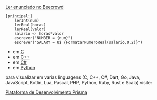 [Ler enunciado no Beecrowd](https://www.beecrowd.com.br/judge/en/problems/view/1008)

``` 
[principal:]
    lerInt(num)
    lerReal(horas)
    lerReal(valor)
    salario <- horas*valor
    escrever("NUMBER = {num}")
    escrever("SALARY = U$ {FormatarNumeroReal(salario,0,2)}")
```

- em [C](https://www.prisma.dev.br/tela-demo-transpilado.html?idDemo=8&idTarget=1)
- em [C++](https://www.prisma.dev.br/tela-demo-transpilado.html?idDemo=8&idTarget=2)
- em [C#](https://www.prisma.dev.br/tela-demo-transpilado.html?idDemo=8&idTarget=3)
- em [Python](https://www.prisma.dev.br/tela-demo-transpilado.html?idDemo=8&idTarget=12)

para visualizar em varias linguagens (C, C++, C#, Dart, Go, Java, JavaScript, Kotlin, Lua, Pascal, PHP, Python, Ruby, Rust e Scala) visite:

[Plataforma de Desenvolvimento Prisma](https://www.prisma.dev.br/tela-demo.html?idDemo=8)
